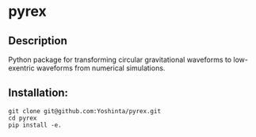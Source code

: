 # pyrex

## Description
Python package for transforming circular gravitational waveforms to low-exentric waveforms from numerical simulations.


## Installation: 
    git clone git@github.com:Yoshinta/pyrex.git
    cd pyrex
    pip install -e.

